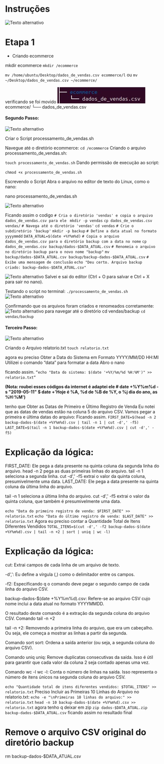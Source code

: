
# Instruções
![Texto alternativo](/Compass-Uol/Sprint_1/evidencias/imagem%20desafio%201.png)


# Etapa 1


- Criando ecommerce

mkdir ecommerce
`mkdir /ecommerce`

`mv /home/ubuntu/Desktop/dados_de_vendas.csv ecommerce/l`
ou
`mv ~/Desktop/dados_de_vendas.csv ~/ecommerce/`

verificando se foi movido
![Texto alternativo](../evidencias/image_1.jpg)
ecommerce/
└── dados_de_vendas.csv

<h4> Segundo Passo:</h4>

![Texto alternativo](/Compass-Uol/Sprint_1/evidencias/imagem%20desafio%202.png)

Criar o Script processamento_de_vendas.sh

Navegue até o diretório ecommerce:
`cd /ecommerce`
Criando o arquivo processamento_de_vendas.sh:

`touch processamento_de_vendas.sh`
Dando permissão de execução ao script:

`chmod +x processamento_de_vendas.sh`

Escrevendo o Script
Abra o arquivo no editor de texto do Linux, como o nano:

nano processamento_de_vendas.sh

![Texto alternativo](/Compass-Uol/Sprint_1/evidencias/image_2.png)

Ficando assim o codigo
`# Cria o diretório 'vendas' e copia o arquivo dados_de_vendas.csv para ele `
`mkdir -p vendas`
`cp dados_de_vendas.csv vendas/`
`# Navega até o diretório 'vendas'`
`cd vendas`
`# Crie o subdiretório 'backup'`
`mkdir -p backup`
`# Define a data atual no formato yyyymmdd`
`DATA_ATUAL=$(date +%Y%m%d)`
`# Copia o arquivo dados_de_vendas.csv para o diretório backup com a data no nome`
`cp dados_de_vendas.csv backup/dados-$DATA_ATUAL.csv`
`# Renomeia o arquivo no diretório backup para o novo nome "backup"`
`mv backup/dados-$DATA_ATUAL.csv backup/backup-dados-$DATA_ATUAL.csv`
`# Exibe uma mensagem de conclusão`
`echo "Deu certo. Arquivo backup criado: backup-dados-$DATA_ATUAL.csv"`

![Texto alternativo](/Compass-Uol/Sprint_1/evidencias/image_3.jpg)
Salvei e sai do editor (Ctrl + O para salvar e Ctrl + X para sair no nano).

Testando o script no terminal:
`./processamento_de_vendas.sh`
![Texto alternativo](/Compass-Uol/Sprint_1/evidencias/image_4.jpg)

Confirmando  que os arquivos foram criados e renomeados corretamente:
![Texto alternativo](/Compass-Uol/Sprint_1/evidencias/image_5.jpg)
para navegar até o diretório cd vendas/backup
`cd vendas/backup`

<h4> Terceiro Passo:</h4>

![Texto alternativo](/Compass-Uol/Sprint_1/evidencias/imagem%20desafio%203.png)

Criando o Arquivo relatorio.txt
`touch relatorio.txt`


agora eu preciso Obter a Data do Sistema em Formato YYYY/MM/DD HH:MI
Utilizei o comando “data” para formatar a data
Abro o nano

ficando assim. 
`“echo "Data do sistema: $(date '+%Y/%m/%d %H:%M')" >> relatorio.txt”`

**(Nota: roubei esses códigos da internet é adaptei ele # date +%Y%m%d -s "2019-05-11"  $ date +'Hoje é %A, %d de %B de %Y, o %j dia do ano, as %H:%M')**

tenho que Obter as Datas de Primeiro e Último Registro de Venda
Eu notei que as datas de vendas estão na coluna 5 do arquivo CSV. Vamos pegar a primeira e última datas do arquivo:
Ficando assim.
 `FIRST_DATE=$(head -n 2 backup-dados-$(date +%Y%m%d).csv | tail -n 1 | cut -d',' -f5)`
`LAST_DATE=$(tail -n 1 backup-dados-$(date +%Y%m%d).csv | cut -d',' -f5)`
# Explicação da lógica:
FIRST_DATE: Ele pega a data presente na quinta coluna da segunda linha do arquivo.
head -n 2 pega as duas primeiras linhas do arquivo.
tail -n 1 seleciona a segunda linha.
cut -d',' -f5 extrai o valor da quinta coluna, presumivelmente uma data.
LAST_DATE: Ele pega a data presente na quinta coluna da última linha do arquivo.

tail -n 1 seleciona a última linha do arquivo.
cut -d',' -f5 extrai o valor da quinta coluna, que também é presumivelmente uma data.
 
`echo "Data do primeiro registro de venda: $FIRST_DATE" >> relatorio.txt`
`echo "Data do último registro de venda: $LAST_DATE" >> relatorio.txt`
Agora eu preciso contar a Quantidade Total de Itens Diferentes Vendidos
`TOTAL_ITENS=$(cut -d',' -f2 backup-dados-$(date +%Y%m%d).csv | tail -n +2 | sort | uniq | wc -l)`
# Explicação da lógica:
cut: Extrai campos de cada linha de um arquivo de texto.

-d',': Eu define a vírgula (,) como o delimitador entre os campos.

-f2: Especificando q o comando deve pegar o segundo campo de cada linha do arquivo CSV.

backup-dados-$(date +%Y%m%d).csv: Refere-se ao arquivo CSV cujo nome inclui a data atual no formato YYYYMMDD.

O resultado deste comando é a extração da segunda coluna do arquivo CSV.
Comando tail -n +2

tail -n +2: Removendo a primeira linha do arquivo, que era um cabeçalho. Ou seja, ele  começa a mostrar as linhas a partir da segunda.

Comando sort
sort: Ordena a saída anterior (ou seja, a segunda coluna do arquivo CSV).

Comando uniq
uniq: Remove duplicatas consecutivas da saída. Isso é útil para garantir que cada valor da coluna 2 seja contado apenas uma vez.

Comando wc -l
wc -l: Conta o número de linhas na saída. Isso representa o número de itens únicos na segunda coluna do arquivo CSV.

`echo "Quantidade total de itens diferentes vendidos: $TOTAL_ITENS" >> relatorio.txt`
Preciso Incluir as Primeiras 10 Linhas do Arquivo no relatorio.txt:
`echo -e "\nPrimeiras 10 linhas do arquivo:" >> relatorio.txt`
`head -n 10 backup-dados-$(date +%Y%m%d).csv >> relatorio.txt`
agora tenho q deixar em zip 
`zip dados-$DATA_ATUAL.zip backup-dados-$DATA_ATUAL.csv`
ficando assim no resultado final

# Remove o arquivo CSV original do diretório backup
rm backup-dados-$DATA_ATUAL.csv



